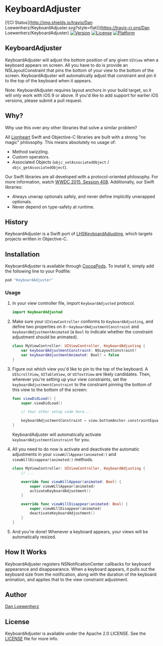 # KeyboardAdjuster

[![CI Status](http://img.shields.io/travis/Dan Loewenherz/KeyboardAdjuster.svg?style=flat)](https://travis-ci.org/Dan Loewenherz/KeyboardAdjuster)
[![Version](https://img.shields.io/cocoapods/v/KeyboardAdjuster.svg?style=flat)](http://cocoapods.org/pods/KeyboardAdjuster)
[![License](https://img.shields.io/cocoapods/l/KeyboardAdjuster.svg?style=flat)](http://cocoapods.org/pods/KeyboardAdjuster)
[![Platform](https://img.shields.io/cocoapods/p/KeyboardAdjuster.svg?style=flat)](http://cocoapods.org/pods/KeyboardAdjuster)

KeyboardAdjuster
----------------

KeyboardAdjuster will adjust the bottom position of any given `UIView` when a keyboard appears on screen. All you have to do is provide an NSLayoutConstraint that pins the bottom of your view to the bottom of the screen. KeyboardAdjuster will automatically adjust that constraint and pin it to the top of the keyboard when it appears.

Note: KeyboardAdjuster requires layout anchors in your build target, so it will only work with iOS 9 or above. If you'd like to add support for earlier iOS versions, please submit a pull request.

Why?
----

Why use this over any other libraries that solve a similar problem?

All [Lionheart](http://lionheartsw.com) Swift and Objective-C libraries are built with a strong "no magic" philosophy. This means absolutely no usage of:

* Method swizzling.
* Custom operators.
* Associated Objects (`objc_setAssociatedObject` / `objc_getAssociatedObject`).

Our Swift libraries are all developed with a protocol-oriented philosophy. For more information, watch [WWDC 2015, Session 408](https://developer.apple.com/videos/play/wwdc2015-408/). Additionally, our Swift libraries:

* Always unwrap optionals safely, and never define implicitly unwrapped optionals.
* Never depend on type-safety at runtime.

## History

KeyboardAdjuster is a Swift port of [LHSKeyboardAdjusting](https://github.com/lionheart/LHSKeyboardAdjusting), which targets projects written in Objective-C.

## Installation

KeyboardAdjuster is available through [CocoaPods](http://cocoapods.org). To install
it, simply add the following line to your Podfile:

```ruby
pod "KeyboardAdjuster"
```

### Usage

1. In your view controller file, import `KeyboardAdjusted` protocol.

   ```swift
   import KeyboardAdjusted
   ```

2. Make sure your `UIViewController` conforms to `KeyboardAdjusting`, and define two properties on it--`keyboardAdjustmentConstraint` and `keyboardAdjustmentAnimated` (a `Bool` to indicate whether the constraint adjustment should be animated).

   ```swift
   class MyViewController: UIViewController, KeyboardAdjusting {
       var keyboardAdjustmentConstraint: NSLayoutConstraint?
       var keyboardAdjustmentAnimated: Bool? = false
   }
   ```

2. Figure out which view you'd like to pin to the top of the keyboard. A `UIScrollView`, `UITableView`, or `UITextView` are likely candidates. Then, wherever you're setting up your view constraints, set the `keyboardAdjustmentConstraint` to the constraint pinning the bottom of this view to the bottom of the screen:

   ```swift
   func viewDidLoad() {
       super.viewDidLoad()

       // Your other setup code here...

       keyboardAdjustmentConstraint = view.bottomAnchor.constraintEqualToAnchor(scrollView.bottomAnchor)
   }
   ```

   KeyboardAdjuster will automatically activate `keyboardAdjustmentConstraint` for you.

3. All you need to do now is activate and deactivate the automatic adjustments in your `viewWillAppear(animated:)` and `viewWillDisappear(animated:)` methods.

   ```swift
   class MyViewController: UIViewController, KeyboardAdjusting {
       // ...

       override func viewWillAppear(animated: Bool) {
           super.viewWillAppear(animated)
           activateKeyboardAdjustment()
       }

       override func viewWillDisappear(animated: Bool) {
           super.viewWillDisappear(animated)
           deactivateKeyboardAdjustment()
       }
   }
   ```

4. And you're done! Whenever a keyboard appears, your views will be automatically resized.

## How It Works

KeyboardAdjuster registers NSNotificationCenter callbacks for keyboard appearance and disappearance. When a keyboard appears, it pulls out the keyboard size from the notification, along with the duration of the keyboard animation, and applies that to the view constraint adjustment.

## Author

[Dan Loewenherz](https://github.com/dlo)

## License

KeyboardAdjuster is available under the Apache 2.0 LICENSE. See the [LICENSE](LICENSE) file for more info.
